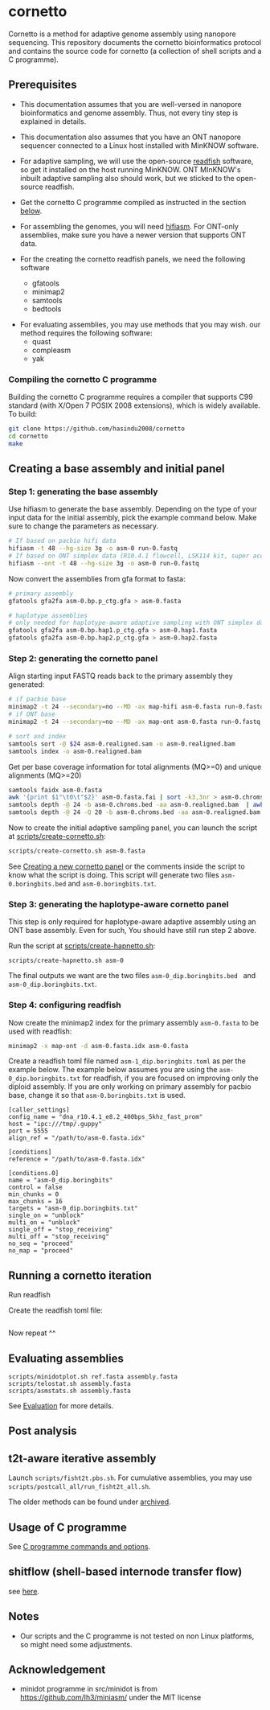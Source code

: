 # cornetto

Cornetto is a method for adaptive genome assembly using nanopore sequencing. This repository documents the cornetto bioinformatics protocol and contains the source code for cornetto (a collection of shell scripts and a C programme).

## Prerequisites

* This documentation assumes that you are well-versed in nanopore bioinformatics and genome assembly. Thus, not every tiny step is explained in details.

* This documentation also assumes that you have an ONT nanopore sequencer connected to a Linux host installed with MinKNOW software.

* For adaptive sampling, we will use the open-source [readfish](https://github.com/LooseLab/readfish) software, so get it installed on the host running MinKNOW. ONT MInKNOW's inbuilt adaptive sampling also should work, but we sticked to the open-source readfish.

* Get the cornetto C programme compiled as instructed in the section [below](#compiling-the-cornetto-c-programme).

* For assembling the genomes, you will need [hifiasm](https://github.com/chhylp123/hifiasm). For ONT-only assemblies, make sure you have a newer version that supports ONT data.

* For the creating the cornetto readfish panels, we need the following software
    - gfatools
    - minimap2
    - samtools
    - bedtools

- For evaluating assemblies, you may use methods that you may wish. our method requires the following software:
    - quast
    - compleasm
    - yak

### Compiling the cornetto C programme

Building the cornetto C programme requires a compiler that supports C99 standard (with X/Open 7 POSIX 2008 extensions), which is widely available. To build:

```bash
git clone https://github.com/hasindu2008/cornetto
cd cornetto
make
```

## Creating a base assembly and initial panel

### Step 1: generating the base assembly

Use hifiasm to generate the base assembly. Depending on the type of your input data for the initial assembly, pick the example command below. Make sure to change the parameters as necessary.

```bash
# If based on pacbio hifi data
hifiasm -t 48 --hg-size 3g -o asm-0 run-0.fastq
# If based on ONT simplex data (R10.4.1 flowcell, LSK114 kit, super accuracy basecalls)
hifiasm --ont -t 48 --hg-size 3g -o asm-0 run-0.fastq
```

Now convert the assemblies from gfa format to fasta:

```bash
# primary assembly
gfatools gfa2fa asm-0.bp.p_ctg.gfa > asm-0.fasta

# haplotype assemblies
# only needed for haplotype-aware adaptive sampling with ONT simplex data for the base assembly
gfatools gfa2fa asm-0.bp.hap1.p_ctg.gfa > asm-0.hap1.fasta
gfatools gfa2fa asm-0.bp.hap2.p_ctg.gfa > asm-0.hap2.fasta
```


### Step 2: generating the cornetto panel

Align starting input FASTQ reads back to the primary assembly they generated:
```bash
# if pacbio base
minimap2 -t 24 --secondary=no --MD -ax map-hifi asm-0.fasta run-0.fastq -o asm-0.realigned.sam
# if ONT base
minimap2 -t 24 --secondary=no --MD -ax map-ont asm-0.fasta run-0.fastq

# sort and index
samtools sort -@ $24 asm-0.realigned.sam -o asm-0.realigned.bam
samtools index -o asm-0.realigned.bam
```

Get per base coverage information for total alignments (MQ>=0) and unique alignments (MQ>=20)
```bash
samtools faidx asm-0.fasta
awk '{print $1"\t0\t"$2}' asm-0.fasta.fai | sort -k3,3nr > asm-0.chroms.bed
samtools depth -@ 24 -b asm-0.chroms.bed -aa asm-0.realigned.bam  | awk '{print $1"\t"$2-1"\t"$2"\t"$3}' > asm-0.cov-total.bg
samtools depth -@ 24 -Q 20 -b asm-0.chroms.bed -aa asm-0.realigned.bam  | awk '{print $1"\t"$2-1"\t"$2"\t"$3}' > asm-0.cov-mq20.bg
```

Now to create the initial adaptive sampling panel, you can launch the script at [scripts/create-cornetto.sh](scripts/create-cornetto.sh):

```bash
scripts/create-cornetto.sh asm-0.fasta
```

See [Creating a new cornetto panel](docs/create.md) or the comments inside the script to know what the script is doing.
This script will generate two files `asm-0.boringbits.bed` and `asm-0.boringbits.txt`.


### Step 3: generating the haplotype-aware cornetto panel

This step is only required for haplotype-aware adaptive assembly using an ONT base assembly. Even for such, You should have still run step 2 above.

Run the script at [scripts/create-hapnetto.sh](scripts/create-hapnetto.sh):

```
scripts/create-hapnetto.sh asm-0
```
The final outputs we want are the two files `asm-0_dip.boringbits.bed ` and `asm-0_dip.boringbits.txt`.

### Step 4: configuring readfish

Now create the minimap2 index for the primary assembly `asm-0.fasta` to be used with readfish:
```bash
minimap2 -x map-ont -d asm-0.fasta.idx asm-0.fasta
```

Create a readfish toml file named `asm-1_dip.boringbits.toml` as per the example below. The example below assumes you are using the `asm-0_dip.boringbits.txt` for readfish, if you are focused on improving only the diploid assembly. If you are only working on primary assembly for pacbio base, change it so that `asm-0.boringbits.txt` is used.

```
[caller_settings]
config_name = "dna_r10.4.1_e8.2_400bps_5khz_fast_prom"
host = "ipc:///tmp/.guppy"
port = 5555
align_ref = "/path/to/asm-0.fasta.idx"

[conditions]
reference = "/path/to/asm-0.fasta.idx"

[conditions.0]
name = "asm-0_dip.boringbits"
control = false
min_chunks = 0
max_chunks = 16
targets = "asm-0_dip.boringbits.txt"
single_on = "unblock"
multi_on = "unblock"
single_off = "stop_receiving"
multi_off = "stop_receiving"
no_seq = "proceed"
no_map = "proceed"
```


## Running a cornetto iteration

Run readfish




Create the readfish toml file:

```

```

Now repeat ^^

## Evaluating assemblies

```
scripts/minidotplot.sh ref.fasta assembly.fasta
scripts/telostat.sh assembly.fasta
scripts/asmstats.sh assembly.fasta
```

See [Evaluation](docs/eval.md) for more details.

## Post analysis

## t2t-aware iterative assembly

Launch `scripts/fisht2t.pbs.sh`.
For cumulative assemblies, you may use `scripts/postcall_all/run_fisht2t_all.sh`.

The older methods can be found under [archived](archived.md).

## Usage of C programme

See [C programme commands and options](docs/command.md).


## shitflow (shell-based internode transfer flow)

see [here](shitflow/README.md).

## Notes

- Our scripts and the C programme is not tested on non Linux platforms, so might need some adjustments.

## Acknowledgement

- minidot programme in src/minidot is from https://github.com/lh3/miniasm/ under the MIT license
